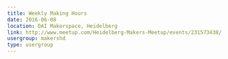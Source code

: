 ```yaml
---
title: Weekly Making Hours
date: 2016-06-08
location: DAI Makerspace, Heidelberg
link: http://www.meetup.com/Heidelberg-Makers-Meetup/events/231573438/
usergroup: makershd
type: usergroup
---
```


